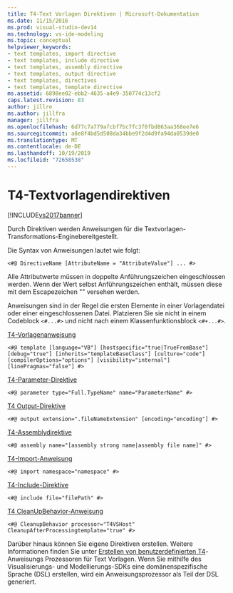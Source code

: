 ```yaml
---
title: T4-Text Vorlagen Direktiven | Microsoft-Dokumentation
ms.date: 11/15/2016
ms.prod: visual-studio-dev14
ms.technology: vs-ide-modeling
ms.topic: conceptual
helpviewer_keywords:
- text templates, import directive
- text templates, include directive
- text templates, assembly directive
- text templates, output directive
- text templates, directives
- text templates, template directive
ms.assetid: 6898ee02-ebb2-4635-a4e9-350774c13cf2
caps.latest.revision: 83
author: jillre
ms.author: jillfra
manager: jillfra
ms.openlocfilehash: 6d77c7a779afcbf7bc7fc3f8fbd863aa368ee7e6
ms.sourcegitcommit: a8e8f4bd5d508da34bbe9f2d4d9fa94da0539de0
ms.translationtype: MT
ms.contentlocale: de-DE
ms.lasthandoff: 10/19/2019
ms.locfileid: "72658538"
---
```

# <a name="t4-text-template-directives"></a>T4-Textvorlagendirektiven
[!INCLUDE[vs2017banner](../includes/vs2017banner.md)]

Durch Direktiven werden Anweisungen für die Textvorlagen-Transformations-Enginebereitgestellt.

 Die Syntax von Anweisungen lautet wie folgt:

```
<#@ DirectiveName [AttributeName = "AttributeValue"] ... #>
```

 Alle Attributwerte müssen in doppelte Anführungszeichen eingeschlossen werden. Wenn der Wert selbst Anführungszeichen enthält, müssen diese mit dem Escapezeichen "\" versehen werden.

 Anweisungen sind in der Regel die ersten Elemente in einer Vorlagendatei oder einer eingeschlossenen Datei. Platzieren Sie sie nicht in einem Codeblock `<#...#>` und nicht nach einem Klassenfunktionsblock `<#+...#>`.

 [T4-Vorlagenanweisung](../modeling/t4-template-directive.md)

```
<#@ template [language="VB"] [hostspecific="true|TrueFromBase"] [debug="true"] [inherits="templateBaseClass"] [culture="code"] [compilerOptions="options"] [visibility="internal"] [linePragmas="false"] #>
```

 [T4-Parameter-Direktive](../modeling/t4-parameter-directive.md)

```
<#@ parameter type="Full.TypeName" name="ParameterName" #>
```

 [T4 Output-Direktive](../modeling/t4-output-directive.md)

```
<#@ output extension=".fileNameExtension" [encoding="encoding"] #>
```

 [T4-Assemblydirektive](../modeling/t4-assembly-directive.md)

```
<#@ assembly name="[assembly strong name|assembly file name]" #>
```

 [T4-Import-Anweisung](../modeling/t4-import-directive.md)

```
<#@ import namespace="namespace" #>
```

 [T4-Include-Direktive](../modeling/t4-include-directive.md)

```
<#@ include file="filePath" #>
```

 [T4 CleanUpBehavior-Anweisung](../modeling/t4-cleanupbehavior-directive.md)

```
<#@ CleanupBehavior processor="T4VSHost" CleanupAfterProcessingtemplate="true" #>
```

 Darüber hinaus können Sie eigene Direktiven erstellen. Weitere Informationen finden Sie unter [Erstellen von benutzerdefinierten T4](../modeling/creating-custom-t4-text-template-directive-processors.md)-Anweisungs Prozessoren für Text Vorlagen. Wenn Sie mithilfe des Visualisierungs- und Modellierungs-SDKs eine domänenspezifische Sprache (DSL) erstellen, wird ein Anweisungsprozessor als Teil der DSL generiert.

